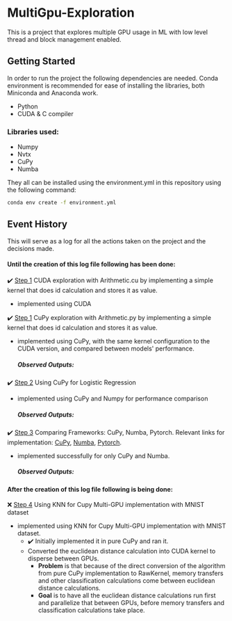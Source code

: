 # MultiGpu-Exploration
This is a project that explores multiple GPU usage in ML with low level thread and block management enabled.

## Getting Started
In order to run the project the following dependencies are needed. Conda environment is recommended for ease of installing the libraries, both Miniconda and Anaconda work.
 - Python
 - CUDA & C compiler
 ### Libraries used:
 - Numpy
 - Nvtx
 - CuPy
 - Numba
   
They all can be installed using the environment.yml in this repository using the following command:
```sh
conda env create -f environment.yml
```

## Event History
This will serve as a log for all the actions taken on the project and the decisions made.

#### Until the creation of this log file following has been done:
✔️ [Step 1](Step%201/README.md) CUDA exploration with Arithmetic.cu by implementing a simple kernel that does id calculation and stores it as value.
   - implemented using CUDA
     
✔️ [Step 1](Step%201/README.md) CuPy exploration with Arithmetic.py by implementing a simple kernel that does id calculation and stores it as value.
   - implemented using CuPy, with the same kernel configuration to the CUDA version, and compared between models' performance.
       ##### Observed Outputs:
     
✔️ [Step 2](Step%202/README.md) Using CuPy for Logistic Regression
   - implemented using CuPy and Numpy for performance comparison
       ##### Observed Outputs:
     
✔️ [Step 3](Step%203/README.md) Comparing Frameworks: CuPy, Numba, Pytorch.
   Relevant links for implementation: [CuPy](https://docs.cupy.dev/en/stable/user_guide/kernel.html), [Numba](https://numba.pydata.org/numba-doc/latest/cuda/kernels.html), [Pytorch](https://pytorch.org/tutorials/advanced/cpp_extension.html).
   - implemented successfully for only CuPy and Numba.
       ##### Observed Outputs:
     
#### After the creation of this log file following is being done:
❌ [Step 4](Step%204/README.md) Using KNN for Cupy Multi-GPU implementation with MNIST dataset
   - implemented using KNN for Cupy Multi-GPU implementation with MNIST dataset.
     - ✔️ Initially implemented it in pure CuPy and ran it.
     - Converted the euclidean distance calculation into CUDA kernel to disperse between GPUs.
       - **Problem**  is that because of the direct conversion of the algorithm from pure CuPy implementation to RawKernel, memory transfers and other classification calculations come between euclidean distance calculations.
       - **Goal** is to have all the euclidean distance calculations run first and parallelize that between GPUs, before memory transfers and classification calculations take place.


   
